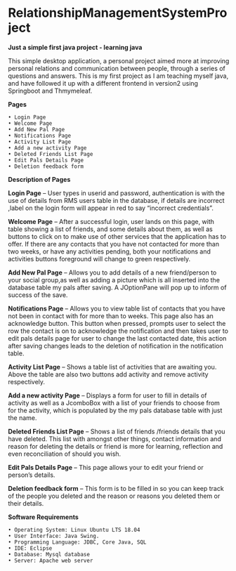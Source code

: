 # RelationshipManagementSystemProject
<b>Just a simple first java project - learning java</b>

This simple desktop application, a personal project aimed more at improving personal relations and communication between people, through a series of questions and answers.
This is my first project as I am teaching myself java, and have followed it up with a different frontend in version2 using Springboot and Thmymeleaf. 

<b>Pages</b>

    • Login Page
    • Welcome Page
    • Add New Pal Page
    • Notifications Page
    • Activity List Page
    • Add a new activity Page
    • Deleted Friends List Page
    • Edit Pals Details Page
    • Deletion feedback form 

<b>Description of Pages</b>

<b>Login Page</b> – User types in userid and password, authentication is with the use of details from RMS users table in the database, if details are incorrect ,label on the login form will appear in red to say “incorrect credentials”.

<b>Welcome Page</b> – After a successful login, user lands on this page, with table showing a list of friends, and some details about them, as well as buttons to click on to make  use of other services that the application has to offer. If there are any contacts that you have not contacted for more than two weeks, or have any activities pending, both your notifications and activities buttons foreground will change to green respectively.

<b>Add New Pal Page</b> – Allows you to add details of a new friend/person to your social group,as well as adding a picture which is all inserted into the database table my pals after saving.
A JOptionPane will pop up to inform of success of the save.

<b>Notifications Page</b> – Allows you to view table list of contacts that you have not been in contact with for more than to weeks. This page also has an acknowledge button. This button when pressed, prompts user to select the row the contact is on to acknowledge the notification and then takes user to edit pals details page for user to change the last contacted date, this action after saving changes leads to the deletion of notification in the notification table. 

<b>Activity List Page</b> – Shows a table list of activities that are awaiting you. Above the table are also two buttons add activity and remove activity respectively.

<b>Add a new activity Page</b> – Displays a form for user to fill in details of activity as well as a JcomboBox with a list of your friends to choose from for the activity, which is populated by the my pals database table with just the name.

<b>Deleted Friends List Page</b> – Shows a list of friends /friends details that you have deleted. This list with amongst other things, contact information and reason for deleting the details or friend is more for learning, reflection and even reconciliation of should you wish.

<b>Edit Pals Details Page</b> – This page allows your to edit your friend or person’s details.

<b>Deletion feedback form</b> – This form is to be filled in so you can keep track of the people you deleted and the reason or reasons you deleted them or their details.

<b>Software Requirements</b>

    • Operating System: Linux Ubuntu LTS 18.04
    • User Interface: Java Swing.
    • Programming Language: JDBC, Core Java, SQL
    • IDE: Eclipse
    • Database: Mysql database
    • Server: Apache web server
	
